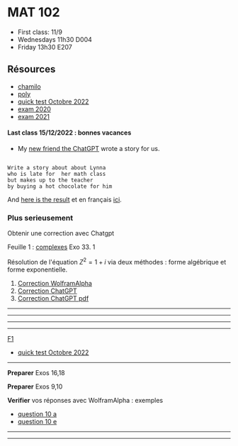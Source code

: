 # MAT 102

- First class: 11/9
- Wednesdays 11h30 D004
-  Friday 13h30 E207

<!-- **IMPORTANT Quick test 1 le 5/10** -->

## Résources 

- [chamilo](https://chamilo.univ-grenoble-alpes.fr/courses/GBX1MT12/)
- [poly](./polyMAT102-main.pdf) 
- [quick test Octobre 2022](./quick_test.pdf)
- [exam 2020](./MAT102_Examen_Session1_2020-2021.pdf)
- [exam 2021](./MAT102_Examen_Session1_2021-2022.pdf)

<!-- --- -->

#### Last class 15/12/2022 : bonnes vacances 
- My [new friend the ChatGPT](https://chat.openai.com/chat) wrote a story for us.

```

Write a story about about Lynna 
who is late for  her math class 
but makes up to the teacher 
by buying a hot chocolate for him

```

And [here is the result](./story.md)
et en français [ici](./story_french.md).

### Plus serieusement 

Obtenir une correction avec Chatgpt

Feuille 1 : [complexes](./Fiche1-complexes.pdf)
Exo 33. 1

Résolution de l'équation $Z^2 = 1 + i$ via deux méthodes : forme algébrique et forme exponentielle.


1. [Correction
WolframAlpha](https://www.wolframalpha.com/input/?i=solve+z%5E2+%3D+1+%2B+i)
1. [Correction ChatGPT](./chatgpt.html)
1. [Correction ChatGPT pdf](./chatgpt.pdf)

 <!-- 16-17 -->

<!-- 15.5 /16 -->


<!-- **nombres complexes** -->

<!-- - [ensemble de Julia](https://fr.wikipedia.org/wiki/Ensemble_de_Julia) -->
<!-- - [lapin de Douady](https://youtu.be/JttLtB0Gkdk ) -->
<!-- <!-1- - [mandelbrottle](https://github.com/macbuse/Mandelbrottle/blob/master/mandelbrotlle_coke.ipynb) -1-> -->

<!-- --- -->


<!-- --- -->

<!-- [F5](./Fiche5-integrales.pdf) -->

<!-- - [exo 5](./Fiche5Ex5.pdf) -->
<!-- - [exo 6](./Fiche5Ex6.pdf) -->
<!-- - [exo 7](./Fiche5Ex7.pdf) -->
<!-- - [exo 8b](https://www.wolframalpha.com/input?i=primitive++sqrt%28t%5E2+-+4%29) -->
<!-- - [exo 8c](https://www.wolframalpha.com/input?i=primitive++sqrt%289+-+4t%5E2%29) -->
<!-- - [exo 11d](https://www.wolframalpha.com/input?i=primitive+1%2F%28x%5E2+-+3x+%2B+2%29) -->
<!-- - [exo 12e](https://www.wolframalpha.com/input?i=primitive++exp%28x%29+cos%28x%29) -->
<!-- - [exo 12h](https://www.wolframalpha.com/input?i=primitive++exp%28x%29+%28x%5E2+%2B+x+%2B+1%29) -->
<!-- - [exo 14](https://www.wolframalpha.com/input?i=primitive+sin%5E3%28x%29) -->

<!-- --- -->

---

<!-- [F4](./Fiche4-fonctions.pdf) -->


---

<!-- --- -->

<!-- [F3](./Fiche3-geometrie.pdf) -->

<!-- [quick test géométrie 2022](./qt3.pdf) -->



---

<!-- [F2](./Fiche2-sommes-produits.pdf) -->
<!-- - [quick test](./qt2.pdf) -->

<!-- - [Suite arithmétique](https://fr.wikipedia.org/wiki/Suite_arithm%C3%A9tique) -->
<!-- - [Suite géométrique](https://fr.wikipedia.org/wiki/Suite_g%C3%A9om%C3%A9trique) -->
<!-- - [Série géométrique](https://fr.wikipedia.org/wiki/S%C3%A9rie_g%C3%A9om%C3%A9trique) -->


---

[F1](./Fiche1-complexes.pdf)
- [quick test Octobre 2022](./quick_test.pdf)

---

**Preparer** Exos 16,18

**Preparer** Exos 9,10

**Verifier** vos réponses avec WolframAlpha :  exemples

- [question 10 a](https://www.wolframalpha.com/input?i=simplify+%281+%2B+i%29%5E2)
- [question 10 e](https://www.wolframalpha.com/input?i=simplify+%281+%2B+2i%29%283+%2B+4i%29+)

---


<!-- ### exos avec commentaires -->

<!-- **Exo 4** -->

<!-- 1. pas de solution -->
<!-- 1. [solve −5x^2−9x+2 = 0](https://www.wolframalpha.com/input?i=solve++%E2%88%925x%5E2%E2%88%929x%2B2) -->
<!-- 1. [solve  1/3 x^2−2x+3 = 0](https://www.wolframalpha.com/input?i=solve++1%2F3+x%5E2%E2%88%922x%2B3+%3D+0) -->
<!-- 1. [ −4x+3x^2+1 = 0](https://www.wolframalpha.com/input?i=solve+++%E2%88%924x%2B3x%5E2%2B1+%3D+0) -->


<!-- Distance AB = longueur du vecteur A - B (et du B - A) -->

<!-- 1. [(2, 1)  - (−1, 2)](https://www.wolframalpha.com/input?i=%282%2C+1%29++-+%28%E2%88%921%2C+2%29) -->
<!-- 1. [(5, −3)  - (3, -->
<!-- 1)](https://www.wolframalpha.com/input?i=%285%2C+%E2%88%923%29++-+%283%2C+1%29) -->

---


<!-- **1.3.1.2 Calcul des racines carrées via la forme algébrique** -->

<!-- - [11 e](https://www.wolframalpha.com/input?i=solve+++z%5E2+%3D+8+%E2%88%92+6i) -->
<!-- - [11 f](https://www.wolframalpha.com/input?i=solve+++z%5E2+%3D++%E2%88%923+%2B+4i) -->
<!-- - [11 g](https://www.wolframalpha.com/input?i=solve+++z%5E2+%3D++%3D+7+%2B+24i) -->
<!-- - [11 h](https://www.wolframalpha.com/input?i=solve+++z%5E2+%3D++%3D+9+%2B40+i) -->

<!-- **1.3.2 Résolution d’une équation du second degré dans C** -->

<!-- - [12 a](https://www.wolframalpha.com/input?i=solve+z%5E2+%2B+%281+%E2%88%92+5i%29z+%2B+2i+%E2%88%92+6+%3D+0) -->
<!-- - [12 b](https://www.wolframalpha.com/input?i=solve++z%5E2+%E2%88%92+%283+%2B+4i%29z+%2B+7i+%E2%88%92+1+%3D) -->
<!-- - [12 c](https://www.wolframalpha.com/input?i=solve++2z%5E2+%2B+%285+%2B+i%29z+%2B+2+%2B+2i+%3D+0) -->



